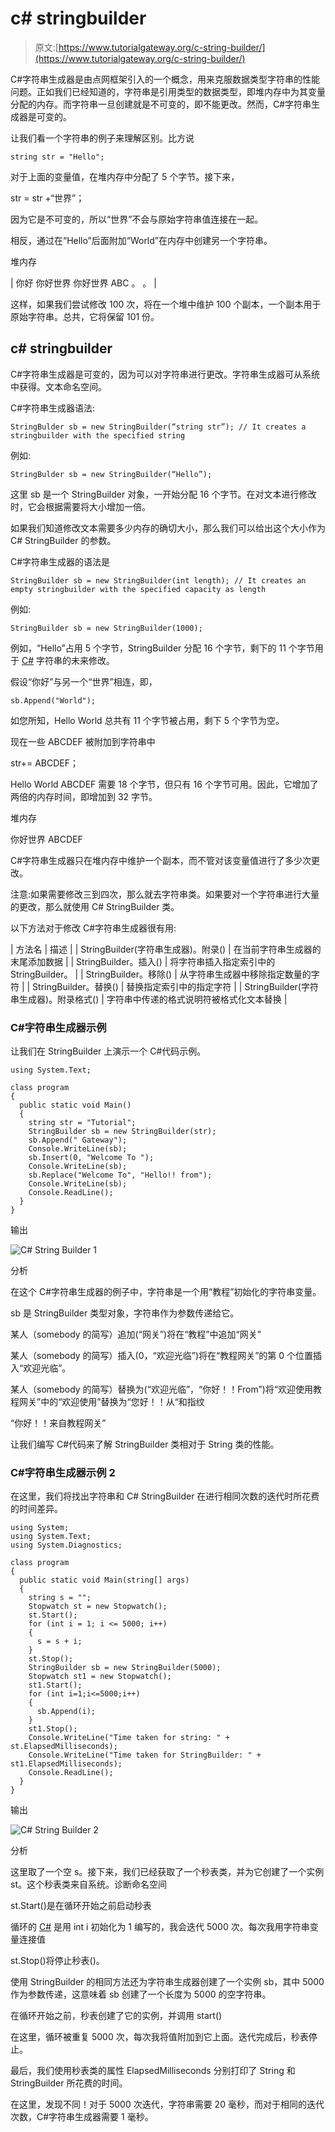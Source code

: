 # c# stringbuilder

> 原文:[https://www.tutorialgateway.org/c-string-builder/](https://www.tutorialgateway.org/c-string-builder/)

C#字符串生成器是由点网框架引入的一个概念，用来克服数据类型字符串的性能问题。正如我们已经知道的，字符串是引用类型的数据类型，即堆内存中为其变量分配的内存。而字符串一旦创建就是不可变的，即不能更改。然而，C#字符串生成器是可变的。

让我们看一个字符串的例子来理解区别。比方说

```
string str = "Hello";
```

对于上面的变量值，在堆内存中分配了 5 个字节。接下来，

str = str +“世界”；

因为它是不可变的，所以“世界”不会与原始字符串值连接在一起。

相反，通过在“Hello”后面附加“World”在内存中创建另一个字符串。

堆内存

| 你好
你好世界
你好世界 ABC
。
。 |

这样，如果我们尝试修改 100 次，将在一个堆中维护 100 个副本，一个副本用于原始字符串。总共，它将保留 101 份。

## c# stringbuilder

C#字符串生成器是可变的，因为可以对字符串进行更改。字符串生成器可从系统中获得。文本命名空间。

C#字符串生成器语法:

```
StringBulder sb = new StringBuilder(“string str”); // It creates a stringbuilder with the specified string
```

例如:

```
StringBulder sb = new StringBuilder(“Hello”);
```

这里 sb 是一个 StringBuilder 对象，一开始分配 16 个字节。在对文本进行修改时，它会根据需要将大小增加一倍。

如果我们知道修改文本需要多少内存的确切大小，那么我们可以给出这个大小作为 C# StringBuilder 的参数。

C#字符串生成器的语法是

```
StringBuilder sb = new StringBuilder(int length); // It creates an empty stringbuilder with the specified capacity as length
```

例如:

```
StringBuilder sb = new StringBuilder(1000);
```

例如，“Hello”占用 5 个字节，StringBuilder 分配 16 个字节，剩下的 11 个字节用于 [C#](https://www.tutorialgateway.org/csharp-tutorial/) 字符串的未来修改。

假设“你好”与另一个“世界”相连，即，

```
sb.Append("World");
```

如您所知，Hello World 总共有 11 个字节被占用，剩下 5 个字节为空。

现在一些 ABCDEF 被附加到字符串中

str+= ABCDEF；

Hello World ABCDEF 需要 18 个字节，但只有 16 个字节可用。因此，它增加了两倍的内存时间，即增加到 32 字节。

堆内存

你好世界 ABCDEF

C#字符串生成器只在堆内存中维护一个副本，而不管对该变量值进行了多少次更改。

注意:如果需要修改三到四次，那么就去字符串类。如果要对一个字符串进行大量的更改，那么就使用 C# StringBuilder 类。

以下方法对于修改 C#字符串生成器很有用:

| 方法名 | 描述 |
| StringBuilder(字符串生成器)。附录() | 在当前字符串生成器的末尾添加数据 |
| StringBuilder。插入() | 将字符串插入指定索引中的 StringBuilder。 |
| StringBuilder。移除() | 从字符串生成器中移除指定数量的字符 |
| StringBuilder。替换() | 替换指定索引中的指定字符 |
| StringBuilder(字符串生成器)。附录格式() | 字符串中传递的格式说明符被格式化文本替换 |

### C#字符串生成器示例

让我们在 StringBuilder 上演示一个 C#代码示例。

```
using System.Text;

class program
{
  public static void Main()
  {
    string str = "Tutorial";
    StringBuilder sb = new StringBuilder(str);
    sb.Append(" Gateway");
    Console.WriteLine(sb);
    sb.Insert(0, "Welcome To ");
    Console.WriteLine(sb);
    sb.Replace("Welcome To", "Hello!! from");
    Console.WriteLine(sb);
    Console.ReadLine();
  }
}
```

输出

![C# String Builder 1](img/cf3fbd175e55d546aeea67c69720dee8.png)

分析

在这个 C#字符串生成器的例子中，字符串是一个用“教程”初始化的字符串变量。

sb 是 StringBuilder 类型对象，字符串作为参数传递给它。

某人（somebody 的简写）追加(“网关”)将在“教程”中追加“网关”

某人（somebody 的简写）插入(0，“欢迎光临”)将在“教程网关”的第 0 个位置插入“欢迎光临”。

某人（somebody 的简写）替换为(“欢迎光临”，“你好！！From”)将“欢迎使用教程网关”中的“欢迎使用”替换为“您好！！从“和指纹

“你好！！来自教程网关”

让我们编写 C#代码来了解 StringBuilder 类相对于 String 类的性能。

### C#字符串生成器示例 2

在这里，我们将找出字符串和 C# StringBuilder 在进行相同次数的迭代时所花费的时间差异。

```
using System;
using System.Text;
using System.Diagnostics;

class program
{
  public static void Main(string[] args)
  {
    string s = "";
    Stopwatch st = new Stopwatch();
    st.Start();
    for (int i = 1; i <= 5000; i++)
    {
      s = s + i;
    }
    st.Stop();
    StringBuilder sb = new StringBuilder(5000);
    Stopwatch st1 = new Stopwatch();
    st1.Start();
    for (int i=1;i<=5000;i++)
    {
      sb.Append(i);
    }
    st1.Stop();
    Console.WriteLine("Time taken for string: " + st.ElapsedMilliseconds);
    Console.WriteLine("Time taken for StringBuilder: " + st1.ElapsedMilliseconds);
    Console.ReadLine();
  }
}
```

输出

![C# String Builder 2](img/29b52f9a849f2313fde69459add48187.png)

分析

这里取了一个空 s。接下来，我们已经获取了一个秒表类，并为它创建了一个实例 st。这个秒表类来自系统。诊断命名空间

st.Start()是在循环开始之前启动秒表

循环的 [C#](https://www.tutorialgateway.org/csharp-tutorial/) 是用 int i 初始化为 1 编写的，我会迭代 5000 次。每次我用字符串变量连接值

st.Stop()将停止秒表()。

使用 StringBuilder 的相同方法还为字符串生成器创建了一个实例 sb，其中 5000 作为参数传递，这意味着 sb 创建了一个长度为 5000 的空字符串。

在循环开始之前，秒表创建了它的实例，并调用 start()

在这里，循环被重复 5000 次，每次我将值附加到它上面。迭代完成后，秒表停止。

最后，我们使用秒表类的属性 ElapsedMilliseconds 分别打印了 String 和 StringBuilder 所花费的时间。

在这里，发现不同！对于 5000 次迭代，字符串需要 20 毫秒，而对于相同的迭代次数，C#字符串生成器需要 1 毫秒。